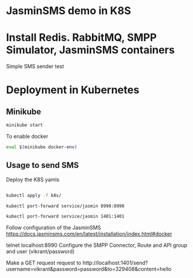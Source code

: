 #  JasminSMS demo in K8S 
#  Install Redis. RabbitMQ, SMPP Simulator, JasminSMS containers

Simple SMS sender test

# Deployment in Kubernetes
## Minikube
```bash
minikube start
```

To enable docker
```bash
eval $(minikube docker-env)
```

## Usage to send SMS
Deploy the K8S yamls
```bash

kubectl apply -f k8s/

kubectl port-forward service/jasmin 8990:8990

kubectl port-forward service/jasmin 1401:1401

```

Follow configuration of the JasminSMS https://docs.jasminsms.com/en/latest/installation/index.html#docker

telnet localhost:8990
Configure the SMPP Connector, Route and API group and user (vikrant/password)

Make a GET request request to http://localhost:1401/send?username=vikrant&password=password&to=329408&content=hello 